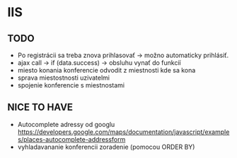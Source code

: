 # IIS
## TODO
- Po registrácii sa treba znova prihlasovať -> možno automaticky prihlásiť.
- ajax call -> if (data.success) -> obsluhu vynať do funkcíí
- miesto konania konferencie odvodit z miestnosti kde sa kona
- sprava miestostnosti uzivatelmi
- spojenie konferencie s miestnostami

## NICE TO HAVE
- Autocomplete adressy od googlu https://developers.google.com/maps/documentation/javascript/examples/places-autocomplete-addressform
- vyhladavananie konferencii zoradenie (pomocou ORDER BY)
